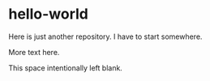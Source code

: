 # hello-world
Here is just another repository. I have to start somewhere.

More text here.

This space intentionally left blank. 
